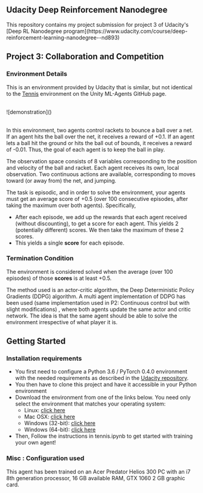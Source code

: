 ## Udacity Deep Reinforcement Nanodegree
</hr>
This repository contains my project submission for project 3 of Udacity's [Deep RL Nanodegree program](https://www.udacity.com/course/deep-reinforcement-learning-nanodegree--nd893)

## Project 3: Collaboration and Competition

</hr>

### Environment Details
This is an environment provided by Udacity that is similar, but not identical to the [Tennis](https://github.com/Unity-Technologies/ml-agents/blob/master/docs/Learning-Environment-Examples.md#tennis) environment on the Unity ML-Agents GitHub page.

</br>
![demonstration]()
</br>
</br>

In this environment, two agents control rackets to bounce a ball over a net. If an agent hits the ball over the net, it receives a reward of +0.1.  If an agent lets a ball hit the ground or hits the ball out of bounds, it receives a reward of -0.01.  Thus, the goal of each agent is to keep the ball in play.

The observation space consists of 8 variables corresponding to the position and velocity of the ball and racket. Each agent receives its own, local observation.  Two continuous actions are available, corresponding to moves toward (or away from) the net, and jumping.

The task is episodic, and in order to solve the environment, your agents must get an average score of +0.5 (over 100 consecutive episodes, after taking the maximum over both agents). Specifically,

- After each episode, we add up the rewards that each agent received (without discounting), to get a score for each agent. This yields 2 (potentially different) scores. We then take the maximum of these 2 scores.
- This yields a single **score** for each episode.


### Termination Condition
The environment is considered solved when the average (over 100 episodes) of those **scores** is at least +0.5.

The method used is an actor-critic algorithm, the Deep Deterministic Policy Gradients (DDPG) algorithm. A multi agent implementation of DDPG has been used (same implementation used in P2: Continuous control but with slight modifications) , where both agents update the same actor and critic network.
The idea is that the same agent should be able to solve the environment irrespective of what player it is.

## Getting Started

</hr>

### Installation requirements
- You first need to configure a Python 3.6 / PyTorch 0.4.0 environment with the needed requirements as described in the [Udacity repository](https://github.com/udacity/deep-reinforcement-learning#dependencies).</br>
- You then have to clone this project and have it accessible in your Python environment</br>
 - Download the environment from one of the links below. You need only select the environment that matches your operating system:
    - Linux: [click here](https://s3-us-west-1.amazonaws.com/udacity-drlnd/P3/Soccer/Soccer_Linux.zip)
    - Mac OSX: [click here](https://s3-us-west-1.amazonaws.com/udacity-drlnd/P3/Soccer/Soccer.app.zip)
    - Windows (32-bit): [click here](https://s3-us-west-1.amazonaws.com/udacity-drlnd/P3/Soccer/Soccer_Windows_x86.zip)
    - Windows (64-bit): [click here](https://s3-us-west-1.amazonaws.com/udacity-drlnd/P3/Soccer/Soccer_Windows_x86_64.zip)
- Then, Follow the instructions in tennis.ipynb to get started with training your own agent!

### Misc : Configuration used
This agent has been trained on an Acer Predator Helios 300 PC with an i7 8th generation processor, 16 GB available RAM, GTX 1060 2 GB graphic card.
